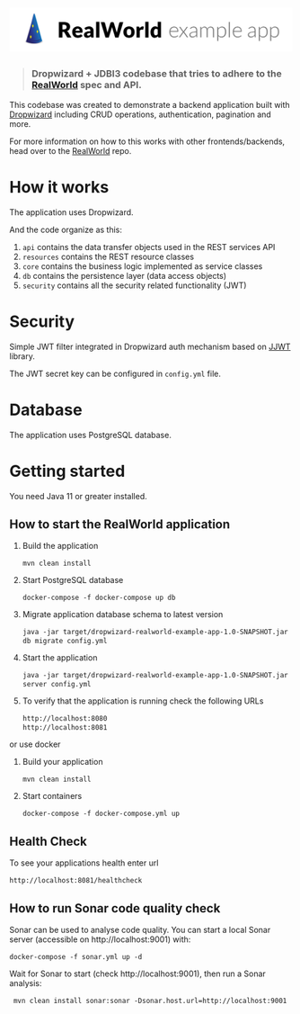 # ![RealWorld Example App using Java 11 and Dropwizard](logo.png)

> ### Dropwizard + JDBI3 codebase that tries to adhere to the [RealWorld](https://github.com/gothinkster/realworld-example-apps) spec and API.

This codebase was created to demonstrate a backend application built with [Dropwizard](https://www.dropwizard.io) including CRUD operations, authentication, pagination and more.

For more information on how to this works with other frontends/backends, head over to the [RealWorld](https://github.com/gothinkster/realworld) repo.

# How it works

The application uses Dropwizard.

And the code organize as this:

1. `api` contains the data transfer objects used in the REST services API
2. `resources` contains the REST resource classes
3. `core` contains the business logic implemented as service classes
4. `db` contains the persistence layer (data access objects)
5. `security` contains all the security related functionality (JWT)

# Security

Simple JWT filter integrated in Dropwizard auth mechanism based on [JJWT](https://github.com/jwtk/jjwt) library.

The JWT secret key can be configured in `config.yml` file.

# Database

The application uses PostgreSQL database.

# Getting started

You need Java 11 or greater installed.

How to start the RealWorld application
---

1. Build the application
    ```
    mvn clean install
    ```
2. Start PostgreSQL database 
    ```
    docker-compose -f docker-compose up db
    ```
3. Migrate application database schema to latest version 
    ```
    java -jar target/dropwizard-realworld-example-app-1.0-SNAPSHOT.jar db migrate config.yml
    ```
4. Start the application 
    ```
    java -jar target/dropwizard-realworld-example-app-1.0-SNAPSHOT.jar server config.yml
    ```
5. To verify that the application is running check the following URLs 
    ```
    http://localhost:8080 
    http://localhost:8081
    ```

or use docker 

1. Build your application
    ```
    mvn clean install
    ```
2. Start containers 
    ```
    docker-compose -f docker-compose.yml up
    ```

Health Check
---

To see your applications health enter url 
```
http://localhost:8081/healthcheck
```

How to run Sonar code quality check
---

Sonar can be used to analyse code quality. You can start a local Sonar server (accessible on http://localhost:9001) with:

```
docker-compose -f sonar.yml up -d
```

Wait for Sonar to start (check http://localhost:9001), then run a Sonar analysis:

```
 mvn clean install sonar:sonar -Dsonar.host.url=http://localhost:9001
```
